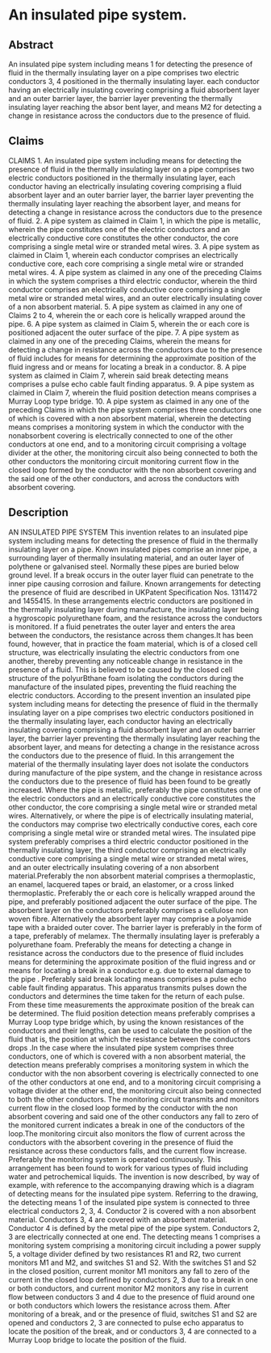# An insulated pipe system.

## Abstract
An insulated pipe system including means 1 for detecting the presence of fluid in the thermally insulating layer on a pipe comprises two electric conductors 3, 4 positioned in the thermally insulating layer. each conductor having an electrically insulating covering comprising a fluid absorbent layer and an outer barrier layer, the barrier layer preventing the thermally insulating layer reaching the absor bent layer, and means M2 for detecting a change in resistance across the conductors due to the presence of fluid.

## Claims
CLAIMS 1. An insulated pipe system including means for detecting the presence of fluid in the thermally insulating layer on a pipe comprises two electric conductors positioned in the thermally insulating layer, each conductor having an electrically insulating covering comprising a fluid absorbent layer and an outer barrier layer, the barrier layer preventing the thermally insulating layer reaching the absorbent layer, and means for detecting a change in resistance across the conductors due to the presence of fluid. 2. A pipe system as claimed in Claim 1, in which the pipe is metallic, wherein the pipe constitutes one of the electric conductors and an electrically conductive core constitutes the other conductor, the core comprising a single metal wire or stranded metal wires. 3. A pipe system as claimed in Claim 1, wherein each conductor comprises an electrically conductive core, each core comprising a single metal wire or stranded metal wires. 4. A pipe system as claimed in any one of the preceding Claims in which the system comprises a third electric conductor, wherein the third conductor comprises an electrically conductive core comprising a single metal wire or stranded metal wires, and an outer electrically insulating cover of a non absorbent material. 5. A pipe system as claimed in any one of Claims 2 to 4, wherein the or each core is helically wrapped around the pipe. 6. A pipe system as claimed in Claim 5, wherein the or each core is positioned adjacent the outer surface of the pipe. 7. A pipe system as claimed in any one of the preceding Claims, wherein the means for detecting a change in resistance across the conductors due to the presence of fluid includes for means for determining the approximate position of the fluid ingress and or means for locating a break in a conductor. 8. A pipe system as claimed in Claim 7, wherein said break detecting means comprises a pulse echo cable fault finding apparatus. 9. A pipe system as claimed in Claim 7, wherein the fluid position detection means comprises a Murray Loop type bridge. 10. A pipe system as claimed in any one of the preceding Claims in which the pipe system comprises three conductors one of which is covered with a non absorbent material, wherein the detecting means comprises a monitoring system in which the conductor with the nonabsorbent covering is electrically connected to one of the other conductors at one end, and to a monitoring circuit comprising a voltage divider at the other, the monitoring circuit also being connected to both the other conductors the monitoring circuit monitoring current flow in the closed loop formed by the conductor with the non absorbent covering and the said one of the other conductors, and across the conductors with absorbent covering.

## Description
AN INSULATED PIPE SYSTEM This invention relates to an insulated pipe system including means for detecting the presence of fluid in the thermally insulating layer on a pipe. Known insulated pipes comprise an inner pipe, a surrounding layer of thermally insulating material, and an outer layer of polythene or galvanised steel. Normally these pipes are buried below ground level. If a break occurs in the outer layer fluid can penetrate to the inner pipe causing corrosion and failure. Known arrangements for detecting the presence of fluid are described in UKPatent Specification Nos. 1311472 and 1455415. In these arrangements electric conductors are positioned in the thermally insulating layer during manufacture, the insulating layer being a hygroscopic polyurethane foam, and the resistance across the conductors is monitored. If a fluid penetrates the outer layer and enters the area between the conductors, the resistance across them changes.It has been found, however, that in practice the foam material, which is of a closed cell structure, was electrically insulating the electric conductors from one another, thereby preventing any noticeable change in resistance in the presence of a fluid. This is believed to be caused by the closed cell structure of the polyurBthane foam isolating the conductors during the manufacture of the insulated pipes, preventing the fluid reaching the electric conductors. According to the present invention an insulated pipe system including means for detecting the presence of fluid in the thermally insulating layer on a pipe comprises two electric conductors positioned in the thermally insulating layer, each conductor having an electrically insulating covering comprising a fluid absorbent layer and an outer barrier layer, the barrier layer preventing the thermally insulating layer reaching the absorbent layer, and means for detecting a change in the resistance across the conductors due to the presence of fluid. In this arrangement the material of the thermally insulating layer does not isolate the conductors during manufacture of the pipe system, and the change in resistance across the conductors due to the presence of fluid has been found to be greatly increased. Where the pipe is metallic, preferably the pipe constitutes one of the electric conductors and an electrically conductive core constitutes the other conductor, the core comprising a single metal wire or stranded metal wires. Alternatively, or where the pipe is of electrically insulating material, the conductors may comprise two electrically conductive cores, each core comprising a single metal wire or stranded metal wires. The insulated pipe system preferably comprises a third electric conductor positioned in the thermally insulating layer, the third conductor comprising an electrically conductive core comprising a single metal wire or stranded metal wires, and an outer electrically insulating covering of a non absorbent material.Preferably the non absorbent material comprises a thermoplastic, an enamel, lacquered tapes or braid, an elastomer, or a cross linked thermoplastic. Preferably the or each core is helically wrapped around the pipe, and preferably positioned adjacent the outer surface of the pipe. The absorbent layer on the conductors preferably comprises a cellulose non woven fibre. Alternatively the absorbent layer may comprise a polyamide tape with a braided outer cover. The barrier layer is preferably in the form of a tape, preferably of melamex. The thermally insulating layer is preferably a polyurethane foam. Preferably the means for detecting a change in resistance across the conductors due to the presence of fluid includes means for determining the approximate position of the fluid ingress and or means for locating a break in a conductor e.g. due to external damage to the pipe . Preferably said break locating means comprises a pulse echo cable fault finding apparatus. This apparatus transmits pulses down the conductors and determines the time taken for the return of each pulse. From these time measurements the approximate position of the break can be determined. The fluid position detection means preferably comprises a Murray Loop type bridge which, by using the known resistances of the conductors and their lengths, can be used to calculate the position of the fluid that is, the position at which the resistance between the conductors drops .In the case where the insulated pipe system comprises three conductors, one of which is covered with a non absorbent material, the detection means preferably comprises a monitoring system in which the conductor with the non absorbent covering is electrically connected to one of the other conductors at one end, and to a monitoring circuit comprising a voltage divider at the other end, the monitoring circuit also being connected to both the other conductors. The monitoring circuit transmits and monitors current flow in the closed loop formed by the conductor with the non absorbent covering and said one of the other conductors any fall to zero of the monitored current indicates a break in one of the conductors of the loop.The monitoring circuit also monitors the flow of current across the conductors with the absorbent covering in the presence of fluid the resistance across these conductors falls, and the current flow increase. Preferably the monitoring system is operated continuously. This arrangement has been found to work for various types of fluid including water and petrochemical liquids. The invention is now described, by way of example, with reference to the accompanying drawing which is a diagram of detecting means for the insulated pipe system. Referring to the drawing, the detecting means 1 of the insulated pipe system is connected to three electrical conductors 2, 3, 4. Conductor 2 is covered with a non absorbent material. Conductors 3, 4 are covered with an absorbent material. Conductor 4 is defined by the metal pipe of the pipe system. Conductors 2, 3 are electrically connected at one end. The detecting means 1 comprises a monitoring system comprising a monitoring circuit including a power supply 5, a voltage divider defined by two resistances R1 and R2, two current monitors M1 and M2, and switches S1 and S2. With the switches S1 and S2 in the closed position, current monitor M1 monitors any fall to zero of the current in the closed loop defined by conductors 2, 3 due to a break in one or both conductors, and current monitor M2 monitors any rise in current flow between conductors 3 and 4 due to the presence of fluid around one or both conductors which lowers the resistance across them. After monitoring of a break, and or the presence of fluid, switches S1 and S2 are opened and conductors 2, 3 are connected to pulse echo apparatus to locate the position of the break, and or conductors 3, 4 are connected to a Murray Loop bridge to locate the position of the fluid.